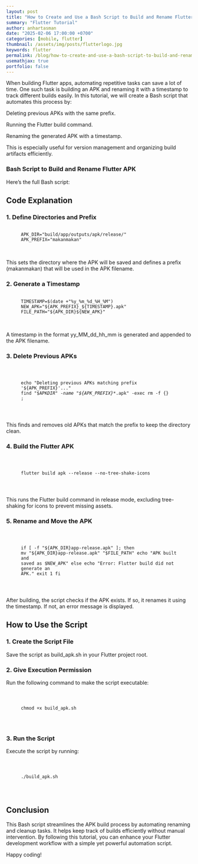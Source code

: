 ```yaml
---
layout: post
title: "How to Create and Use a Bash Script to Build and Rename Flutter APKs"
summary: "Flutter Tutorial"
author: anhartasman
date: "2025-02-06 17:00:00 +0700"
categories: [mobile, flutter]
thumbnail: /assets/img/posts/flutterlogo.jpg
keywords: flutter
permalink: /blog/how-to-create-and-use-a-bash-script-to-build-and-rename-flutter-apks/
usemathjax: true
portfolio: false
---
```


When building Flutter apps, automating repetitive tasks can save a lot of time. One such task is building an APK and renaming it with a timestamp to track different builds easily. In this tutorial, we will create a Bash script that automates this process by:

Deleting previous APKs with the same prefix.

Running the Flutter build command.

Renaming the generated APK with a timestamp.

This is especially useful for version management and organizing build artifacts efficiently.

### **Bash Script to Build and Rename Flutter APK**

Here’s the full Bash script:

<script src="https://gist.github.com/anhartasman/5a6d4d6dde839c26844e9fd5e721d733.js"></script>

## Code Explanation

### 1. Define Directories and Prefix

<figure class="highlight">
<pre>
<code>
APK_DIR="build/app/outputs/apk/release/"
APK_PREFIX="makanmakan"
</code>

</pre>
</figure>

This sets the directory where the APK will be saved and defines a prefix (makanmakan) that will be used in the APK filename.

### 2. Generate a Timestamp

<figure class="highlight">
<pre>
<code>
TIMESTAMP=$(date +"%y_%m_%d_%H_%M")
NEW_APK="${APK_PREFIX}_${TIMESTAMP}.apk"
FILE_PATH="${APK_DIR}${NEW_APK}"
</code>

</pre>
</figure>

A timestamp in the format yy_MM_dd_hh_mm is generated and appended to the APK filename.

### 3. Delete Previous APKs

<figure class="highlight">
<pre>
<code>

echo "Deleting previous APKs matching prefix '${APK_PREFIX}'..."
find "$APK*DIR" -name "${APK_PREFIX}*\*.apk" -exec rm -f {} \;

</code>
</pre>
</figure>

This finds and removes old APKs that match the prefix to keep the directory clean.

### 4. Build the Flutter APK

<figure class="highlight">
<pre>
<code>

flutter build apk --release --no-tree-shake-icons

</code>
</pre>
</figure>

This runs the Flutter build command in release mode, excluding tree-shaking for icons to prevent missing assets.

### 5. Rename and Move the APK

<figure class="highlight">
<pre>
<code>

if [ -f "${APK_DIR}app-release.apk" ]; then
mv "${APK_DIR}app-release.apk" "$FILE_PATH"
echo "APK built and saved as $NEW_APK"
else
echo "Error: Flutter build did not generate an APK."
exit 1
fi

</code>
</pre>
</figure>

After building, the script checks if the APK exists. If so, it renames it using the timestamp. If not, an error message is displayed.

## How to Use the Script

### 1. Create the Script File

Save the script as build_apk.sh in your Flutter project root.

### 2. Give Execution Permission

Run the following command to make the script executable:

<figure class="highlight">
<pre>
<code>

chmod +x build_apk.sh

</code>
</pre>
</figure>

### 3. Run the Script

Execute the script by running:

<figure class="highlight">
<pre>
<code>

./build_apk.sh

</code>
</pre>
</figure>

## Conclusion

This Bash script streamlines the APK build process by automating renaming and cleanup tasks. It helps keep track of builds efficiently without manual intervention. By following this tutorial, you can enhance your Flutter development workflow with a simple yet powerful automation script.

Happy coding!
